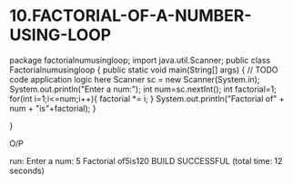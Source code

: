 # 10.FACTORIAL-OF-A-NUMBER-USING-LOOP

package factorialnumusingloop;
import java.util.Scanner;
public class Factorialnumusingloop {
    public static void main(String[] args) {
        // TODO code application logic here
        Scanner sc = new Scanner(System.in);
        System.out.println("Enter a num:");
        int num=sc.nextInt();
        int factorial=1;
        for(int i=1;i<=num;i++){
            factorial *= i;
        }
        System.out.println("Factorial of" + num + "is"+factorial);
    }
    
}


O/P

run:
Enter a num:
5
Factorial of5is120
BUILD SUCCESSFUL (total time: 12 seconds)


